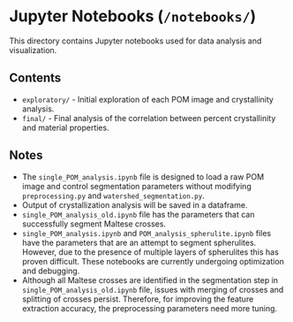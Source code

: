 # Jupyter Notebooks (`/notebooks/`)

This directory contains Jupyter notebooks used for data analysis and visualization.

## Contents
- `exploratory/` - Initial exploration of each POM image and crystallinity analysis.
- `final/` - Final analysis of the correlation between percent crystallinity and material properties.

## Notes
- The `single_POM_analysis.ipynb` file is designed to load a raw POM image and control segmentation parameters without modifying `preprocessing.py` and `watershed_segmentation.py`.
- Output of crystallization analysis will be saved in a dataframe.
- `single_POM_analysis_old.ipynb` file has the parameters that can successfully segment Maltese crosses. 
- `single_POM_analysis.ipynb` and `POM_analysis_spherulite.ipynb` files have the parameters that are an attempt to segment spherulites. However, due to the presence of multiple layers of spherulites this has proven difficult. These notebooks are currently undergoing optimization and debugging.
- Although all Maltese crosses are identified in the segmentation step in `single_POM_analysis_old.ipynb` file, issues with merging of crosses and splitting of crosses persist. Therefore, for improving the feature extraction accuracy, the preprocessing parameters need more tuning.